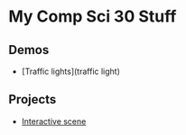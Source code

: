 # My Comp Sci 30 Stuff

## Demos
- [Traffic lights](traffic light)

## Projects
- [Interactive scene](scene)
